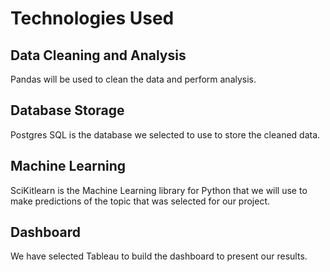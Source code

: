 # Technologies Used
## Data Cleaning and Analysis
Pandas will be used to clean the data and perform analysis.

## Database Storage
Postgres SQL is the database we selected to use to store the cleaned data.

## Machine Learning
SciKitlearn is the Machine Learning library for Python that we will use to make predictions of the topic that was selected for our project.

## Dashboard
We have selected Tableau to build the dashboard to present our results.